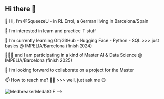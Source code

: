 ## Hi there 👋

👋 Hi, I’m @SqueezeU - in RL Errol, a German living in Barcelona/Spain

👀 I’m interested in learn and practice IT stuff

🌱 I’m currently learning Git/GitHub - Hugging Face - Python - SQL >>> just basics @ IMPELIA/Barcelona (finish 2024)

🤦🏻‍♂️ and I am participating in a kind of Master AI & Data Science @ IMPELIA/Barcelona (finish 2025)

💞️ I’m looking forward to collaborate on a project for the Master 

📫 How to reach me? 🤷‍♂️ >>> well, just ask me 😉

![MedbreakerMedatGIF](https://github.com/user-attachments/assets/865bd30f-89fb-4fbf-a159-c81c10a115ca)
-->
